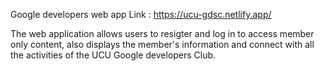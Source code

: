 Google developers web app
Link : https://ucu-gdsc.netlify.app/

The web application allows users to resigter and log in to access member only content, also displays the member's information and connect with all the activities of the UCU  Google developers Club.
